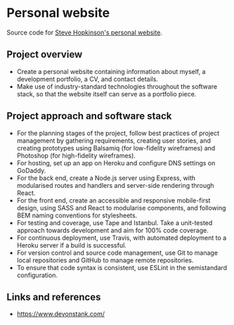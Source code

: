 # Personal website
Source code for [Steve Hopkinson's personal website](http://www.stevehopkinson.co.uk).

## Project overview
- Create a personal website containing information about myself, a development portfolio, a CV, and contact details.
- Make use of industry-standard technologies throughout the software stack, so that the website itself can serve as a portfolio piece.

## Project approach and software stack
- For the planning stages of the project, follow best practices of project management by gathering requirements, creating user stories, and creating prototypes using Balsamiq (for low-fidelity wireframes) and Photoshop (for high-fidelity wireframes).
- For hosting, set up an app on Heroku and configure DNS settings on GoDaddy.
- For the back end, create a Node.js server using Express, with modularised routes and handlers and server-side rendering through React.
- For the front end, create an accessible and responsive mobile-first design, using SASS and React to modularise components, and following BEM naming conventions for stylesheets.
- For testing and coverage, use Tape and Istanbul. Take a unit-tested approach towards development and aim for 100% code coverage.
- For continuous deployment, use Travis, with automated deployment to a Heroku server if a build is successful.
- For version control and source code management, use Git to manage local repositories and GitHub to manage remote repositories.
- To ensure that code syntax is consistent, use ESLint in the semistandard configuration.

## Links and references
- https://www.devonstank.com/
